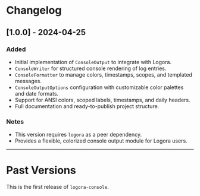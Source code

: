 # Changelog

## [1.0.0] - 2024-04-25

### Added
- Initial implementation of `ConsoleOutput` to integrate with Logora.
- `ConsoleWriter` for structured console rendering of log entries.
- `ConsoleFormatter` to manage colors, timestamps, scopes, and templated messages.
- `ConsoleOutputOptions` configuration with customizable color palettes and date formats.
- Support for ANSI colors, scoped labels, timestamps, and daily headers.
- Full documentation and ready-to-publish project structure.

### Notes
- This version requires `logora` as a peer dependency.
- Provides a flexible, colorized console output module for Logora users.

---

# Past Versions

This is the first release of `logora-console`.
